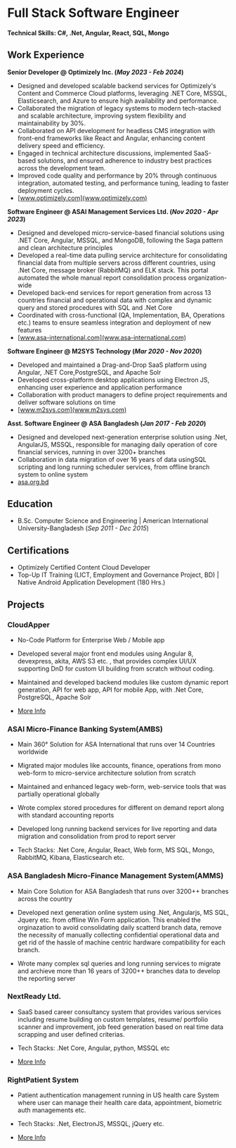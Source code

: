# Full Stack Software Engineer

#### Technical Skills: C#, .Net, Angular, React, SQL, Mongo


## Work Experience
**Senior Developer @ Optimizely Inc. (_May 2023 - Feb 2024_)**
- Designed and developed scalable backend services for Optimizely's Content and Commerce Cloud platforms, leveraging .NET Core, MSSQL, Elasticsearch, and Azure to ensure high availability and performance.
- Collaborated the migration of legacy systems to modern tech-stacked and scalable architecture, improving system flexibility and maintainability by 30%.
- Collaborated on API development for headless CMS integration with front-end frameworks like React and Angular, enhancing content delivery speed and efficiency.
- Engaged in technical architecture discussions, implemented SaaS-based solutions, and ensured adherence to industry best practices across the development team.
- Improved code quality and performance by 20% through continuous integration, automated testing, and performance tuning, leading to faster deployment cycles.
- [www.optimizely.com](www.optimizely.com)

**Software Engineer @ ASAI Management Services Ltd. (_Nov 2020 - Apr 2023_)**
- Designed and developed micro-service-based financial solutions using .NET Core, Angular, MSSQL, and MongoDB, following the Saga pattern and clean architecture principles
- Developed a real-time data pulling service architecture for consolidating financial data from multiple servers across different countries, using .Net Core, message broker (RabbitMQ) and ELK stack. This portal automated the whole manual report consolidation process organization-wide
- Developed back-end services for report generation from across 13 countries financial and operational data with complex and dynamic query and stored procedures with SQL and .Net Core
- Coordinated with cross-functional (QA, Implementation, BA, Operations etc.) teams to ensure seamless integration and deployment of new features
- [www.asa-international.com](www.asa-international.com)

**Software Engineer @ M2SYS Technology (_Mar 2020 - Nov 2020_)**
- Developed and maintained a Drag-and-Drop SaaS platform using Angular, .NET Core,PostgreSQL, and Apache Solr
- Developed cross-platform desktop applications using Electron JS, enhancing user experience and application performance
- Collaboration with product managers to define project requirements and deliver software solutions on time
- [www.m2sys.com](www.m2sys.com)

**Asst. Software Engineer @ ASA Bangladesh (_Jan 2017 - Feb 2020_)**
-  Designed and developed next-generation enterprise solution using .Net, AngularJS, MSSQL, responsible for managing daily operation of core financial services, running in over 3200+ branches
- Collaboration in data migration of over 16 years of data usingSQL scripting and long running scheduler services, from offline branch system to online system
- [asa.org.bd](https://asa.org.bd)



## Education			        		
- B.Sc. Computer Science and Engineering | American International University-Bangladesh (_Sep 2011 - Dec 2015_)

## Certifications			        		
- Optimizely Certified Content Cloud Developer
- Top-Up IT Training (LICT, Employment and Governance Project, BD) | Native Android Application Development (180 Hrs.)


## Projects

### CloudApper
- No-Code Platform for Enterprise Web / Mobile app

- Developed several major front end modules using Angular 8, devexpress, akita, AWS S3 etc. , that provides complex UI/UX supporting DnD for custom UI building from scratch without coding.
- Maintained and developed backend modules like custom dynamic report generation, API for web app, API for mobile App, with .Net Core, PostgreSQL, Apache Solr
- [More Info](https://www.cloudapper.ai)

### ASAI Micro-Finance Banking System(AMBS)
- Main 360° Solution for ASA International that runs over 14 Countries worldwide

- Migrated major modules like accounts, finance, operations from mono web-form to micro-service architecture solution from scratch
- Maintained and enhanced legacy web-form, web-service tools that was partially operational globally
- Wrote complex stored procedures for different on demand report along with standard accounting reports
- Developed long running backend services for live reporting and data migration and consolidation from prod to report server
- Tech Stacks: .Net Core, Angular, React, Web form, MS SQL, Mongo, RabbitMQ, Kibana, Elasticsearch etc.

### ASA Bangladesh Micro-Finance Management System(AMMS)
- Main Core Solution for ASA Bangladesh that runs over 3200++ branches across the country

- Developed next generation online system using .Net, Angularjs, MS SQL, Jquery etc. from offline Win Form application. This enabled the orginazation to avoid consolidating daily scatterd branch data, remove the necessity of manually collecting confidential operational data and get rid of the hassle of machine centric hardware compatibility for each branch.
- Wrote many complex sql queries and long running services to migrate and archieve more than 16 years of 3200++ branches data to develop the reporting server

### NextReady Ltd.
- SaaS based career consultancy system that provides various services including resume building on custom templates, resume/ portfolio scanner and improvement, job feed generation based on real time data scrapping and user defined criterias.

- Tech Stacks: .Net Core, Angular, python, MSSQL etc
- [More Info](http://nextready.org/home)

### RightPatient System
- Patient authentication management running in US health care System where user can manage their health care data, appointment, biometric auth managements etc.

- Tech Stacks: .Net, ElectronJS, MSSQL, jQuery etc.
- [More Info](https://www.rightpatient.com/)
